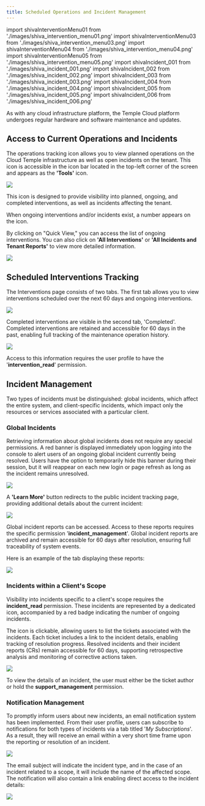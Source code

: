 ```yaml
---
title: Scheduled Operations and Incident Management
---
```

import shivaInterventionMenu01 from './images/shiva_intervention_menu01.png'
import shivaInterventionMenu03 from './images/shiva_intervention_menu03.png'
import shivaInterventionMenu04 from './images/shiva_intervention_menu04.png'
import shivaInterventionMenu05 from './images/shiva_intervention_menu05.png'
import shivaIncident_001 from './images/shiva_incident_001.png'
import shivaIncident_002 from './images/shiva_incident_002.png'
import shivaIncident_003 from './images/shiva_incident_003.png'
import shivaIncident_004 from './images/shiva_incident_004.png'
import shivaIncident_005 from './images/shiva_incident_005.png'
import shivaIncident_006 from './images/shiva_incident_006.png'

As with any cloud infrastructure platform, the Temple Cloud platform undergoes regular hardware and software maintenance and updates.

## Access to Current Operations and Incidents

The operations tracking icon allows you to view planned operations on the Cloud Temple infrastructure as well as open incidents on the tenant. This icon is accessible in the icon bar located in the top-left corner of the screen and appears as the __'Tools'__ icon.

<img src={shivaInterventionMenu01} />

This icon is designed to provide visibility into planned, ongoing, and completed interventions, as well as incidents affecting the tenant.

When ongoing interventions and/or incidents exist, a number appears on the icon.

By clicking on "Quick View," you can access the list of ongoing interventions. You can also click on __'All Interventions'__ or __'All Incidents and Tenant Reports'__ to view more detailed information.

<img src={shivaInterventionMenu03} />

## Scheduled Interventions Tracking

The Interventions page consists of two tabs. The first tab allows you to view interventions scheduled over the next 60 days and ongoing interventions.

<img src={shivaInterventionMenu04} />

Completed interventions are visible in the second tab, 'Completed'. Completed interventions are retained and accessible for 60 days in the past, enabling full tracking of the maintenance operation history.

<img src={shivaInterventionMenu05} />

Access to this information requires the user profile to have the '__intervention_read__' permission.

## Incident Management

Two types of incidents must be distinguished: global incidents, which affect the entire system, and client-specific incidents, which impact only the resources or services associated with a particular client.

### Global Incidents

Retrieving information about global incidents does not require any special permissions. A red banner is displayed immediately upon logging into the console to alert users of an ongoing global incident currently being resolved. Users have the option to temporarily hide this banner during their session, but it will reappear on each new login or page refresh as long as the incident remains unresolved.

<img src={shivaIncident_001} />

A __'Learn More'__ button redirects to the public incident tracking page, providing additional details about the current incident:

<img src={shivaIncident_002} />

Global incident reports can be accessed. Access to these reports requires the specific permission '__incident_management__'. Global incident reports are archived and remain accessible for 60 days after resolution, ensuring full traceability of system events.

Here is an example of the tab displaying these reports:

<img src={shivaIncident_003} />

### Incidents within a Client's Scope

Visibility into incidents specific to a client's scope requires the __incident_read__ permission. These incidents are represented by a dedicated icon, accompanied by a red badge indicating the number of ongoing incidents.

The icon is clickable, allowing users to list the tickets associated with the incidents. Each ticket includes a link to the incident details, enabling tracking of resolution progress. Resolved incidents and their incident reports (CRs) remain accessible for 60 days, supporting retrospective analysis and monitoring of corrective actions taken.

<img src={shivaIncident_004} />

To view the details of an incident, the user must either be the ticket author or hold the __support_management__ permission.

### Notification Management

To promptly inform users about new incidents, an email notification system has been implemented. From their user profile, users can subscribe to notifications for both types of incidents via a tab titled '*My Subscriptions*'. As a result, they will receive an email within a very short time frame upon the reporting or resolution of an incident.

<img src={shivaIncident_005} />

The email subject will indicate the incident type, and in the case of an incident related to a scope, it will include the name of the affected scope. The notification will also contain a link enabling direct access to the incident details:

<img src={shivaIncident_006} />